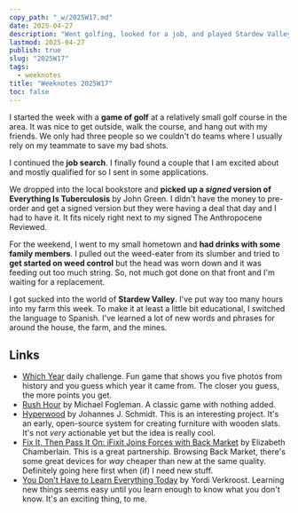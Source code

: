 ```yaml
---
copy_path: "_w/2025W17.md"
date: 2025-04-27
description: "Went golfing, looked for a job, and played Stardew Valley. Weeknotes for the 17th week of the year 2025."
lastmod: 2025-04-27
publish: true
slug: "2025W17"
tags:
  - weeknotes
title: "Weeknotes 2025W17"
toc: false
---
```


I started the week with a **game of golf** at a relatively small golf course in the area. It was nice to get outside, walk the course, and hang out with my friends. We only had three people so we couldn't do teams where I usually rely on my teammate to save my bad shots.

I continued the **job search**. I finally found a couple that I am excited about and mostly qualified for so I sent in some applications.

We dropped into the local bookstore and **picked up a _signed_ version of Everything Is Tuberculosis** by John Green. I didn't have the money to pre-order and get a signed version but they were having a deal that day and I had to have it. It fits nicely right next to my signed The Anthropocene Reviewed.

For the weekend, I went to my small hometown and **had drinks with some family members**. I pulled out the weed-eater from its slumber and tried to **get started on weed control** but the head was worn down and it was feeding out too much string. So, not much got done on that front and I'm waiting for a replacement.

I got sucked into the world of **Stardew Valley**. I've put way too many hours into my farm this week. To make it at least a little bit educational, I switched the language to Spanish. I've learned a lot of new words and phrases for around the house, the farm, and the mines.

## Links

- [Which Year](https://whichyr.com/) daily challenge. Fun game that shows you five photos from history and you guess which year it came from. The closer you guess, the more points you get.
- [Rush Hour](https://www.michaelfogleman.com/static/rush/) by Michael Fogleman. A classic game with nothing added.
- [Hyperwood](https://hyperwood.org/) by Johannes J. Schmidt. This is an interesting project. It's an early, open-source system for creating furniture with wooden slats. It's not _very_ actionable yet but the idea is really cool.
- [Fix It, Then Pass It On: iFixit Joins Forces with Back Market](https://www.ifixit.com/News/109306/fix-it-then-pass-it-on-ifixit-joins-forces-with-back-market) by Elizabeth Chamberlain. This is a great partnership. Browsing Back Market, there's some great devices for _way_ cheaper than new at the same quality. Definitely going here first when (if) I need new stuff.
- [You Don't Have to Learn Everything Today](https://yordi.me/you-dont-have-to-learn-everything-today/) by Yordi Verkroost. Learning new things seems easy until you learn enough to know what you don't know. It's an exciting thing, to me.
